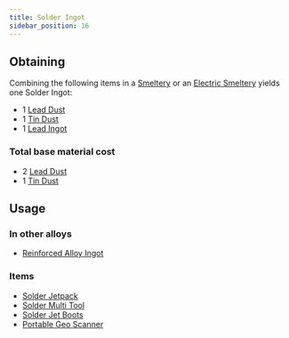 ```yaml
---
title: Solder Ingot
sidebar_position: 16
---
```


## Obtaining

Combining the following items in a [Smeltery](Smeltery) or an [Electric Smeltery](Electric-Smeltery) yields one Solder Ingot:

* 1 [Lead Dust](Lead-Dust)
* 1 [Tin Dust](Tin-Dust)
* 1 [Lead Ingot](Lead-Ingot)

### Total base material cost

* 2 [Lead Dust](Lead-Dust)
* 1 [Tin Dust](Tin-Dust)

## Usage

### In other alloys

* [Reinforced Alloy Ingot](Reinforced-Alloy-Ingot)

### Items

* [Solder Jetpack](Jetpacks)
* [Solder Multi Tool](Multi-Tools)
* [Solder Jet Boots](Jet-Boots)
* [Portable Geo Scanner](Portable-Geo-Scanner)
